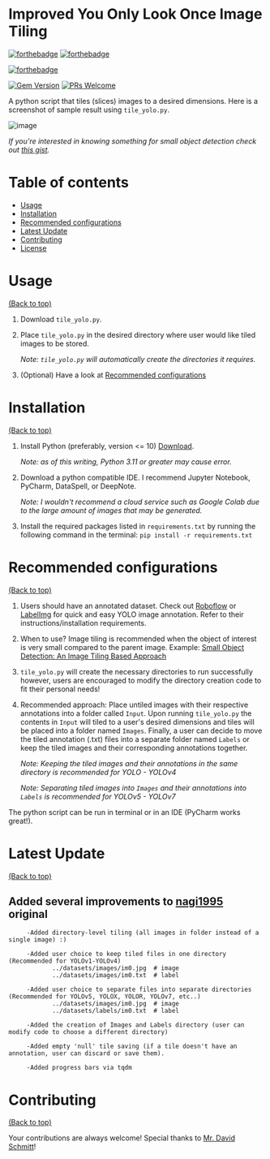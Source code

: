 # Improved You Only Look Once Image Tiling

[![forthebadge](https://forthebadge.com/images/badges/made-with-python.svg)](https://forthebadge.com)
[![forthebadge](http://forthebadge.com/images/badges/built-with-love.svg)](http://forthebadge.com)

[![forthebadge](https://forthebadge.com/images/badges/works-on-my-machine.svg)](https://forthebadge.com)

[![Gem Version](https://img.shields.io/badge/Python-3.9-blue)](https://badge.fury.io/rb/colorls)
[![PRs Welcome](https://img.shields.io/badge/PRs-welcome-brightgreen.svg?style=shields)](http://makeapullrequest.com)

A python script that tiles (slices) images to a desired dimensions. Here is a screenshot of sample result using `tile_yolo.py`.

![image](https://i.imgur.com/OaR6G8N.png)

*If you're interested in knowing something for small object detection check out [this gist](https://github.com/obss/sahi).*

# Table of contents

- [Usage](#usage)
- [Installation](#installation)
- [Recommended configurations](#recommended-configurations)
- [Latest Update](#latest-update)
- [Contributing](#contributing)
- [License](#license)

# Usage

[(Back to top)](#table-of-contents)

1. Download `tile_yolo.py`.
2. Place `tile_yolo.py` in the desired directory where user would like tiled images to be stored.

    *Note: `tile_yolo.py` will automatically create the directories it requires.*

3. (Optional) Have a look at [Recommended configurations](#recommended-configurations)  

# Installation

[(Back to top)](#table-of-contents)

1. Install Python (preferably, version <= 10) [Download](https://www.python.org/downloads/release/python-3100/).

   *Note: as of this writing, Python 3.11 or greater may cause error.*

2. Download a python compatible IDE. I recommend Jupyter Notebook, PyCharm, DataSpell, or DeepNote. 

    *Note: I wouldn't recommend a cloud service such as Google Colab due to the large amount of images that may be generated.*

3. Install the required packages listed in `requirements.txt` by running the following command in the terminal: ```pip install -r requirements.txt```

# Recommended configurations

[(Back to top)](#table-of-contents)

1. Users should have an annotated dataset. Check out [Roboflow](https://roboflow.com/) or [LabelImg](https://github.com/heartexlabs/labelImg) for quick and easy YOLO image annotation. Refer to their instructions/installation requirements. 
2. When to use? Image tiling is recommended when the object of interest is very small compared to the parent image. Example: [Small Object Detection: An Image Tiling Based Approach](https://binginagesh.medium.com/small-object-detection-an-image-tiling-based-approach-bce572d890ca#fa1e)
3. `tile_yolo.py` will create the necessary directories to run successfully however, users are encouraged to modify the directory creation code to fit their personal needs!
4. Recommended approach: Place untiled images with their respective annotations into a folder called `Input`. Upon running `tile_yolo.py` the contents in `Input` will tiled to a user's desired dimensions and tiles will be placed into a folder named `Images`. Finally, a user can decide to move the tiled annotation (.txt) files into a separate folder named `Labels` or keep the tiled images and their corresponding annotations together.
 
    *Note: Keeping the tiled images and their annotations in the same directory is recommended for YOLO - YOLOv4*

    *Note: Separating tiled images into `Images` and their annotations into `Labels` is recommended for YOLOv5 - YOLOv7*

The python script can be run in terminal or in an IDE (PyCharm works great!).

# Latest Update

[(Back to top)](#table-of-contents)

## Added several improvements to [nagi1995](https://github.com/nagi1995/yolo-tiling) original

         -Added directory-level tiling (all images in folder instead of a single image) :)

         -Added user choice to keep tiled files in one directory (Recommended for YOLOv1-YOLOv4)
                ../datasets/images/im0.jpg  # image
                ../datasets/images/im0.txt  # label

         -Added user choice to separate files into separate directories (Recommended for YOLOv5, YOLOX, YOLOR, YOLOv7, etc..)
                ../datasets/images/im0.jpg  # image
                ../datasets/labels/im0.txt  # label

         -Added the creation of Images and Labels directory (user can modify code to choose a different directory)

         -Added empty 'null' tile saving (if a tile doesn't have an annotation, user can discard or save them).

         -Added progress bars via tqdm 


# Contributing

[(Back to top)](#table-of-contents)

Your contributions are always welcome! Special thanks to [Mr. David Schmitt](https://github.com/David-Schmitt)!  
